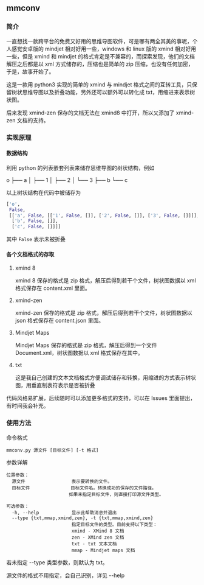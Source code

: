 ## mmconv

### 简介

一直想找一款跨平台的免费又好用的思维导图软件，可是哪有两全其美的事呢，个人感觉安卓版的 mindjet 相对好用一些，windows 和 linux 版的 xmind 相对好用一些，但是 xmind 和 mindjet 的格式肯定是不兼容的，而探索发现，他们的文档解压之后都是以 xml 方式储存的，压缩也是简单的 zip 压缩，也没有任何加密，于是，故事开始了。

这是一款用 python3 实现的简单的 xmind 与 mindjet 格式之间的互转工具，只保留树状思维导图以及折叠功能，另外还可以额外可以转化成 txt，用缩进来表示树状图。

后来发现 xmind-zen 保存的文档无法在 xmind8 中打开，所以又添加了 xmind-zen 文档的支持。

### 实现原理

#### 数据结构

利用 python 的列表嵌套列表来储存思维导图的树状结构，例如

o
├── a
│   ├── 1
│   ├── 2
│   └── 3
├── b
└── c

以上树状结构在代码中被储存为

```python
['o',
 False,
 [['a', False, [['1', False, []], ['2', False, []], ['3', False, []]]],
  ['b', False, []],
  ['c', False, []]]]
```

其中 `False` 表示未被折叠

#### 各个文档格式的存取

1. xmind 8

   xmind 8 保存的格式是 zip 格式，解压后得到若干个文件，树状图数据以 xml 格式保存在 content.xml 里面。

2. xmind-zen

   xmind-zen 保存的格式是 zip 格式，解压后得到若干个文件，树状图数据以 json 格式保存在 content.json 里面。

3. Mindjet Maps

   Mindjet Maps 保存的格式是 zip 格式，解压后得到一个文件 Document.xml，树状图数据以 xml 格式保存在其中。

4. txt

   这是我自己创建的文本文档格式方便调试储存和转换，用缩进的方式表示树状图，用垂直制表符表示是否被折叠

代码风格易扩展，后续随时可以添加更多格式的支持，可以在 Issues 里面提出，有时间我会补充。

### 使用方法

命令格式

```shell
mmconv.py 源文件 [目标文件] [-t 格式]
```

参数详解

```
位置参数：
  源文件                 表示要转换的文件。
  目标文件               目标文件名。转换成功的保存的文件路径。
                       如果未指定目标文件，则直接打印源文件类型。

可选参数：
  -h, --help            显示此帮助消息并退出
  --type {txt,mmap,xmind,zen}, -t {txt,mmap,xmind,zen}
                        指定目标文件的类型。目前支持以下类型：
                        xmind - XMind 8 文档
                        zen - XMind zen 文档
                        txt - txt 文本文档
                        mmap - Mindjet maps 文档
```

若未指定 --type 类型参数，则默认为 txt。

源文件的格式不用指定，会自己识别，详见 --help



